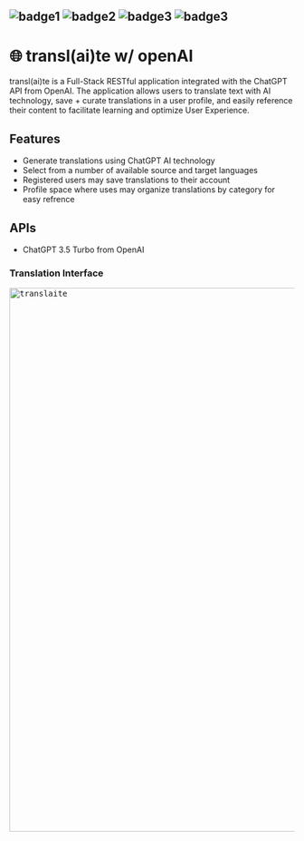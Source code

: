 ## ![badge1](https://img.shields.io/badge/Front--end-React-blue) ![badge2](https://img.shields.io/badge/Back--end-Node.js-green) ![badge3](https://img.shields.io/badge/MongoDB-important) ![badge3](https://img.shields.io/badge/Styled--Components-yellow)

# :globe_with_meridians: transl(ai)te w/ openAI

<p> transl(ai)te is a Full-Stack RESTful application integrated with the ChatGPT API from OpenAI. The application allows users to translate text with AI technology, save + curate translations in a user profile, and easily reference their content to facilitate learning and optimize User Experience. <p>

## Features

- Generate translations using ChatGPT AI technology
- Select from a number of available source and target languages
- Registered users may save translations to their account
- Profile space where uses may organize translations by category for easy refrence
  
## APIs
  
- ChatGPT 3.5 Turbo from OpenAI

### Translation Interface

<kbd>
<img width="959" alt="translaite" src="https://github.com/Andrew-Pecyna/AI-Translation-Project/assets/122415068/29363c12-c5c5-4a7e-8aa5-d226f1d70ca8">
</kbd>
